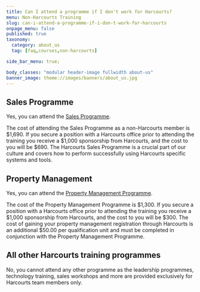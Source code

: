 ```yaml
---
title: Can I attend a programme if I don't work for Harcourts?
menu: Non-Harcourts Training
slug: can-i-attend-a-programme-if-i-don-t-work-for-harcourts
onpage_menu: false
published: true
taxonomy:
  category: about_us
  tag: [faq,courses,non-harcourts]

side_bar_menu: true;

body_classes: "modular header-image fullwidth about-us"
banner_image: theme://images/banners/about_us.jpg
---
```


## Sales Programme
Yes, you can attend the [Sales Programme](/courses/sales/sales-programme).

The cost of attending the Sales Programme as a non-Harcourts member is $1,690. If you secure a position with a Harcourts office prior to attending the training you receive a $1,000 sponsorship from Harcourts, and the cost to you will be $690. The Harcourts Sales Programme is a crucial part of our culture and covers how to perform successfully using Harcourts specific systems and tools.

## Property Management
Yes, you can attend the [Property Management Programme](/courses/property-management/property-management-programme).

The cost of the Property Management Programme is $1,300. If you secure a position with a Harcourts office prior to attending the training you receive a $1,000 sponsorship from Harcourts, and the cost to you will be $300. The cost of gaining your property management registration through Harcourts is an additional $50.00 per qualification unit and must be completed in conjunction with the Property Management Programme.

## All other Harcourts training programmes
No, you cannot attend any other programme as the leadership programmes, technology training, sales workshops and more are provided exclusively for Harcourts team members only.
